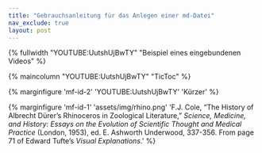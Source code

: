 ```yaml
---
title: "Gebrauchsanleitung für das Anlegen einer md-Datei"
nav_exclude: true
layout: post
---
```

{% fullwidth "YOUTUBE:UutshUjBwTY" "Beispiel eines eingebundenen Videos" %}

{% maincolumn "YOUTUBE:UutshUjBwTY" "TicToc"  %}

{% marginfigure 'mf-id-2' 'YOUTUBE:UutshUjBwTY' 'Kürzer'  %}


{% marginfigure 'mf-id-1' 'assets/img/rhino.png' 'F.J. Cole, “The History of Albrecht Dürer’s Rhinoceros in Zoological Literature,” *Science, Medicine, and History: Essays on the Evolution of Scientific Thought and Medical Practice* (London, 1953), ed. E. Ashworth Underwood, 337-356. From page 71 of Edward Tufte’s *Visual Explanations*.'  %}